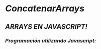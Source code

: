 # _ConcatenarArrays_

## **_ARRAYS EN JAVASCRIPT!_**

### **_Programación utilizando Javascript:_**
